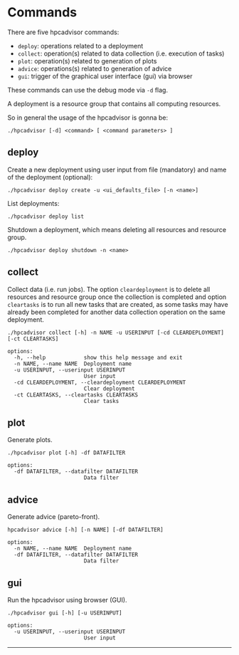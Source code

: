 # Commands


There are five hpcadvisor commands:

- `deploy`: operations related to a deployment
- `collect`: operation(s) related to data collection (i.e. execution of tasks)
- `plot`: operation(s) related to generation of plots
- `advice`: operations(s) related to generation of advice
- `gui`: trigger of the graphical user interface (gui) via browser

These commands can use the debug mode via `-d` flag.

A deployment is a resource group that contains all computing resources.

So in general the usage of the hpcadvisor is gonna be:

```
./hpcadvisor [-d] <command> [ <command parameters> ]
```

## deploy


Create a new deployment using user input from file (mandatory) and name of the
deployment (optional):

```
./hpcadvisor deploy create -u <ui_defaults_file> [-n <name>]
```

List deployments:

```
./hpcadvisor deploy list
```

Shutdown a deployment, which means deleting all resources and resource group.

```
./hpcadvisor deploy shutdown -n <name>
```

## collect

Collect data (i.e. run jobs). The option `cleardeployment` is to delete all
resources and resource group once the collection is completed and option
`cleartasks` is to run all new tasks that are created, as some tasks may have
already been completed for another data collection operation on the same
deployment.

```
./hpcadvisor collect [-h] -n NAME -u USERINPUT [-cd CLEARDEPLOYMENT] [-ct CLEARTASKS]

options:
  -h, --help            show this help message and exit
  -n NAME, --name NAME  Deployment name
  -u USERINPUT, --userinput USERINPUT
                        User input
  -cd CLEARDEPLOYMENT, --cleardeployment CLEARDEPLOYMENT
                        Clear deployment
  -ct CLEARTASKS, --cleartasks CLEARTASKS
                        Clear tasks
```


## plot

Generate plots.

```
./hpcadvisor plot [-h] -df DATAFILTER

options:
  -df DATAFILTER, --datafilter DATAFILTER
                        Data filter
```

## advice


Generate advice (pareto-front).

```
hpcadvisor advice [-h] [-n NAME] [-df DATAFILTER]

options:
  -n NAME, --name NAME  Deployment name
  -df DATAFILTER, --datafilter DATAFILTER
                        Data filter
```


## gui

Run the hpcadvisor using browser (GUI).

```
./hpcadvisor gui [-h] [-u USERINPUT]

options:
  -u USERINPUT, --userinput USERINPUT
                        User input
```


---


